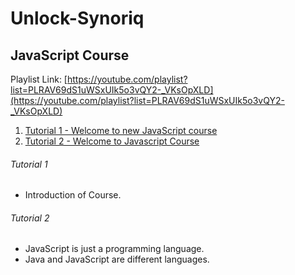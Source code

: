 # Unlock-Synoriq

## JavaScript Course
Playlist Link: [https://youtube.com/playlist?list=PLRAV69dS1uWSxUIk5o3vQY2-_VKsOpXLD](https://youtube.com/playlist?list=PLRAV69dS1uWSxUIk5o3vQY2-_VKsOpXLD)

1. [Tutorial 1 - Welcome to new JavaScript course](#tutorial-1)
2. [Tutorial 2 - Welcome to Javascript Course](#tutorial-2)

###### Tutorial 1
* Introduction of Course.
###### Tutorial 2
* JavaScript is just a programming language.
* Java and JavaScript are different languages.
